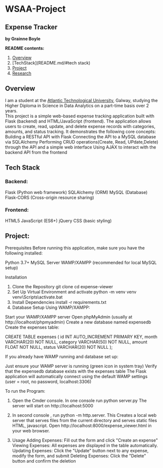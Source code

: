 # WSAA-Project

## Expense Tracker


**by Grainne Boyle**



**README contents:**

1. [Overview](README.md/#overview)
2. [TechStack](README.md/#tech stack)
3. [Project](README.md/#project)
4. [Research](README.md/#research)




## Overview

I am a student at the [Atlantic Technological University](https://www.atu.ie/), Galway, studying the Higher Diploma in Science in Data Analytics on a part-time basis over 2 years.  
This project is a simple web-based expense tracking application built with Flask (backend) and HTML/JavaScript (frontend). The application allows users to create, read, update, and delete expense records with categories, amounts, and status tracking. It demonstrates the following core concepts:
Building a RESTful API with Flask
Connecting the API to a MySQL database via SQLAlchemy
Performing CRUD operations(Create, Read, UPdate,Delete) through the API and a simple web interface
Using AJAX to interact with the backend API from the frontend

## Tech Stack
### Backend:
Flask (Python web framework)
SQLAlchemy (ORM)
MySQL (Database)
Flask-CORS (Cross-origin resource sharing)
### Frontend:
HTML5
JavaScript (ES6+)
jQuery
CSS (basic styling)

## Project:

Prerequisites
Before running this application, make sure you have the following installed:

Python 3.7+
MySQL Server
WAMP/XAMPP (recommended for local MySQL setup)

Installation
1. Clone the Repository
git clone <WSAA-project>
cd expense-viewer
2. Set Up Virtual Environment and activate
python -m venv venv
venv\Scripts\activate.bat
3. Install Dependencies
install -r requirements.txt
4. Database Setup
Using WAMP/XAMPP:

Start your WAMP/XAMPP server
Open phpMyAdmin (usually at http://localhost/phpmyadmin)
Create a new database named expensedb
Create the expenses table:

CREATE TABLE expenses (
    id INT AUTO_INCREMENT PRIMARY KEY,
    month VARCHAR(20) NOT NULL,
    category VARCHAR(50) NOT NULL,
    amount FLOAT NOT NULL,
    status VARCHAR(20) NOT NULL
);

If you already have WAMP running and database set up:

Just ensure your WAMP server is running (green icon in system tray)
Verify that the expensedb database exists with the expenses table
The Flask application will automatically connect using the default WAMP settings (user = root, no password, localhost:3306)

To run the Program:

1. Open the Cmder console. In one console run python server.py
The server will start on http://localhost:5000

2. In second console , run python -m http.server. This Creates a local web server that serves files from the current directory and serves static files HTML, javascript.
Open http://localhost:8000/expense_viewer.html in your web browser. 

3. Usage
Adding Expenses: Fill out the form and click "Create an expense"
Viewing Expenses: All expenses are displayed in the table automatically.
Updating Expenses: Click the "Update" button next to any expense, modify the form, and submit
Deleting Expenses: Click the "Delete" button and confirm the deletion






